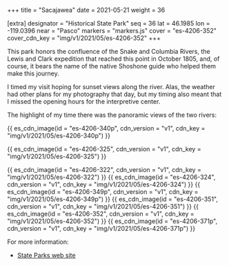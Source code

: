 +++
title = "Sacajawea"
date = 2021-05-21
weight = 36

[extra]
designator = "Historical State Park"
seq = 36
lat = 46.1985
lon = -119.0396
near = "Pasco"
markers = "markers.js"
cover = "es-4206-352"
cover_cdn_key = "img/v1/2021/05/es-4206-352"
+++

This park honors the confluence of the Snake and Columbia Rivers, the Lewis and Clark expedition that reached this point in October 1805, and, of course, it bears the name of the native Shoshone guide who helped them make this journey.

<!-- more -->

I timed my visit hoping for sunset views along the river. Alas, the weather had other plans for my photography that day, but my timing also meant that I missed the opening hours for the interpretive center.

The highlight of my time there was the panoramic views of the two rivers:

{{ es_cdn_image(id = "es-4206-340p", cdn_version = "v1", cdn_key = "img/v1/2021/05/es-4206-340p") }}

{{ es_cdn_image(id = "es-4206-325", cdn_version = "v1", cdn_key = "img/v1/2021/05/es-4206-325") }}

{{ es_cdn_image(id = "es-4206-322", cdn_version = "v1", cdn_key = "img/v1/2021/05/es-4206-322") }}
{{ es_cdn_image(id = "es-4206-324", cdn_version = "v1", cdn_key = "img/v1/2021/05/es-4206-324") }}
{{ es_cdn_image(id = "es-4206-349p", cdn_version = "v1", cdn_key = "img/v1/2021/05/es-4206-349p") }}
{{ es_cdn_image(id = "es-4206-351", cdn_version = "v1", cdn_key = "img/v1/2021/05/es-4206-351") }}
{{ es_cdn_image(id = "es-4206-352", cdn_version = "v1", cdn_key = "img/v1/2021/05/es-4206-352") }}
{{ es_cdn_image(id = "es-4206-371p", cdn_version = "v1", cdn_key = "img/v1/2021/05/es-4206-371p") }}

For more information:

* [State Parks web site](https://parks.state.wa.us/575/Sacajawea)
